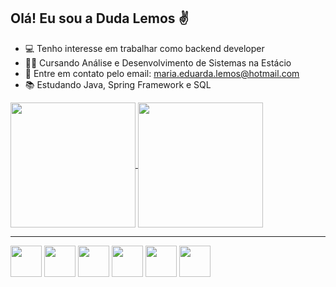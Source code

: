 ## Olá! Eu sou a Duda Lemos ✌️

- 💻 Tenho interesse em trabalhar como backend developer
- 👩‍🎓 Cursando Análise e Desenvolvimento de Sistemas na Estácio
- 📩 Entre em contato pelo email: maria.eduarda.lemos@hotmail.com
- 📚 Estudando Java, Spring Framework e SQL

<a href="https://github.com/anuraghazra/github-readme-stats">
  <img height=200 align="center" src="https://github-readme-stats.vercel.app/api?username=meduardalemos&show_icons=true" />
</a>
<a href="https://github.com/anuraghazra/convoychat">
  <img height=200 align="center" src="https://github-readme-stats.vercel.app/api/top-langs/?username=meduardalemos&layout=compact" />
</a>
<hr>
<span><img height=50 src="https://cdn.jsdelivr.net/gh/devicons/devicon/icons/java/java-plain.svg"/></span>
<span><img height=50 src="https://cdn.jsdelivr.net/gh/devicons/devicon/icons/mysql/mysql-original.svg" />
</span>
<span><img height=50 src="https://cdn.jsdelivr.net/gh/devicons/devicon/icons/spring/spring-original.svg" />
</span>
<span><img height=50 src="https://cdn.jsdelivr.net/gh/devicons/devicon/icons/html5/html5-plain.svg" />
</span>
<span><img height=50 src="https://cdn.jsdelivr.net/gh/devicons/devicon/icons/css3/css3-plain.svg" />
</span>
<span><img height=50 src="https://cdn.jsdelivr.net/gh/devicons/devicon/icons/typescript/typescript-original.svg" />
</span>





          
